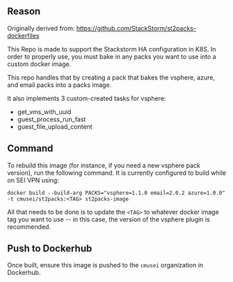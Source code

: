 ## Reason

Originally derived from:  https://github.com/StackStorm/st2packs-dockerfiles

This Repo is made to support the Stackstorm HA configuration in K8S.  In order to properly use, you must bake in any packs you want to use into a custom docker image. 

This repo handles that by creating a pack that bakes the vsphere, azure, and email packs into a packs image.

It also implements 3 custom-created tasks for vsphere:

- get_vms_with_uuid
- guest_process_run_fast
- guest_file_upload_content

## Command

To rebuild this image (for instance, if you need a new vsphere pack version), run the following command.  It is currently configured to build while on SEI VPN using:

```
docker build --build-arg PACKS="vsphere=1.1.0 email=2.0.2 azure=1.0.0" -t cmusei/st2packs:<TAG> st2packs-image
```

All that needs to be done is to update the `<TAG>` to whatever docker image tag you want to use -- in this case, the version of the vsphere plugin is recommended.

## Push to Dockerhub

Once built, ensure this image is pushed to the `cmusei` organization in Dockerhub.